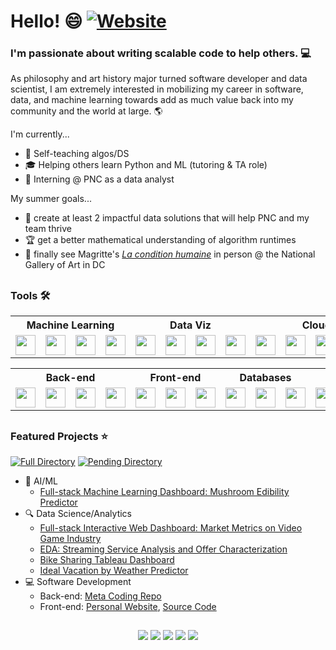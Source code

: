 # Hello! 😄 [![Website](https://img.shields.io/badge/My-Website-blue?style=flat-square&logo=appveyor)](https://cdenq.github.io/)

### I'm passionate about writing scalable code to help others. 💻

As philosophy and art history major turned software developer and data scientist, I am extremely interested in mobilizing my career in software, data, and machine learning towards add as much value back into my community and the world at large. 🌎

I'm currently...
- 🌱 Self-teaching algos/DS
- 🎓 Helping others learn Python and ML (tutoring & TA role) 
- 💼 Interning @ PNC as a data analyst

My summer goals...
- 🌄 create at least 2 impactful data solutions that will help PNC and my team thrive
- 🏆 get a better mathematical understanding of algorithm runtimes
- 🎨 finally see Magritte's [_La condition humaine_](https://www.rene-magritte.com/The%20Human%20Condition%20Rene%20Magritte.jpg?ezimgfmt=rs:400x515/rscb2/ng:webp/ngcb2) in person @ the National Gallery of Art in DC 

##
### **Tools** 🛠️
<p align="center" width="100%">
    <table>
        <tr>
            <th colspan="4"> Machine Learning </th>
            <th colspan="4"> Data Viz </th>
            <th colspan="6"> Cloud / DevOps </th>
        </tr>
        <tr>
            <td> <img height="32" width="32" src="https://ico.now.sh/tensorflow/aaa"> </td>
            <td> <img height="32" width="32" src="https://ico.now.sh/keras/aaa"> </td>
            <td> <img height="32" width="32" src="https://ico.now.sh/scikitlearn/aaa"> </td>
            <td> <img height="32" width="32" src="https://ico.now.sh/apachehadoop/aaa"> </td>
            <td> <img height="32" width="32" src="https://ico.now.sh/tableau/aaa"> </td>
            <td> <img height="32" width="32" src="https://ico.now.sh/plotly/aaa"> </td>
            <td> <img height="32" width="32" src="https://ico.now.sh/microsoftpowerpoint/aaa"> </td>
            <td> <img height="32" width="32" src="https://ico.now.sh/microsoftexcel/aaa"> </td>
            <td> <img height="32" width="32" src="https://ico.now.sh/flask/aaa"> </td>
            <td> <img height="32" width="32" src="https://ico.now.sh/docker/aaa"> </td>
            <td> <img height="32" width="32" src="https://ico.now.sh/microsoftazure/aaa"> </td>
            <td> <img height="32" width="32" src="https://ico.now.sh/amazonaws/aaa"> </td>
            <td> <img height="32" width="32" src="https://ico.now.sh/googlecloud/aaa"> </td>
            <td> <img height="32" width="32" src="https://ico.now.sh/googlecolab/aaa"> </td>
        </tr>
    </table>
    <table>
        <tr>
            <th colspan="4"> Back-end </th>
            <th colspan="3"> Front-end </th>
            <th colspan="3"> Databases </th>
            <th colspan="4"> Miscellaneous </th>
        </tr>
        <tr>
            <td> <img height="32" width="32" src="https://ico.now.sh/python/aaa"> </td>
            <td> <img height="32" width="32" src="https://ico.now.sh/java/aaa"> </td>
            <td> <img height="32" width="32" src="https://ico.now.sh/r/aaa"> </td>
            <td> <img height="32" width="32" src="https://ico.now.sh/git/aaa"> </td>
            <td> <img height="32" width="32" src="https://ico.now.sh/html5/aaa"> </td>
            <td> <img height="32" width="32" src="https://ico.now.sh/css3/aaa"> </td>
            <td> <img height="32" width="32" src="https://ico.now.sh/javascript/aaa"> </td>
            <td> <img height="32" width="32" src="https://ico.now.sh/postgresql/aaa"> </td>
            <td> <img height="32" width="32" src="https://ico.now.sh/mongodb/aaa"> </td>
            <td> <img height="32" width="32" src="https://ico.now.sh/apachehive/aaa"> </td>
            <td> <img height="32" width="32" src="https://ico.now.sh/github/aaa"> </td>
            <td> <img height="32" width="32" src="https://ico.now.sh/selenium/aaa"> </td>
            <td> <img height="32" width="32" src="https://ico.now.sh/sqlite/aaa"> </td>
            <td> <img height="32" width="32" src="https://ico.now.sh/latex/aaa"> </td>
        </tr>
    </table>
</p>

##
### **Featured Projects** ⭐

[![Full Directory](https://img.shields.io/badge/Comprehensive-Directory-blue?style=flat-square&logo=appveyor)](https://github.com/cdenq/my-directory) [![Pending Directory](https://img.shields.io/badge/Pending-Links-red?style=flat-square&logo=appveyor)](https://github.com/cdenq/my-other-directory)
- 🧠 AI/ML
    - [Full-stack Machine Learning Dashboard: Mushroom Edibility Predictor](https://github.com/cdenq/mushroom-edibility-predictor-web-app)
- 🔍 Data Science/Analytics
    - [Full-stack Interactive Web Dashboard: Market Metrics on Video Game Industry](https://github.com/cdenq/web-dashboard-of-video-game-industry)
    - [EDA: Streaming Service Analysis and Offer Characterization](https://github.com/cdenq/streaming-service-analysis-and-offer-characterization)
    - [Bike Sharing Tableau Dashboard](https://github.com/cdenq/bike-sharing-tableau-dashboard)
    - [Ideal Vacation by Weather Predictor](https://github.com/cdenq/ideal-vacation-by-weather-predictor)
- 💻 Software Development
    - Back-end: [Meta Coding Repo](https://github.com/cdenq/my-meta-coding-repo)
    - Front-end: [Personal Website](https://cdenq.github.io/), [Source Code](https://github.com/cdenq/cdenq.github.io)


##
<p align="center" width="100%">
  <a href="https://www.linkedin.com/in/christopherdenq/"><img src="https://img.shields.io/badge/linkedin-%230077B5.svg?&style=for-the-badge&logo=linkedin&logoColor=white"></a>
  <a href="https://github.com/cdenq"><img src="https://img.shields.io/badge/-Github-333?style=for-the-badge&logo=GitHub&logoColor=white"></a>
  <a href="mailto:christopherdenq@gmail.com"><img src="https://img.shields.io/badge/-Gmail-c14438?style=for-the-badge&logo=Gmail&logoColor=white"></a>
  <a href="https://cdenq.github.io/"><img src="https://img.shields.io/badge/website-343434?style=for-the-badge&logo=About.me&logoColor=white"></a>
  <a href="https://discordapp.com/users/122537517835616257"><img src="https://img.shields.io/badge/Discord-7289DA?style=for-the-badge&logo=discord&logoColor=white">
</p>
